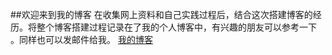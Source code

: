 ##欢迎来到我的博客
在收集网上资料和自己实践过程后，结合这次搭建博客的经历。将整个博客搭建过程记录在了我的个人博客中，有兴趣的朋友可以参考一下 。同样也可以发邮件给我。
[我的博客](https://mrjcm.github.io/Mrjcm/MyBlog/index.html)
